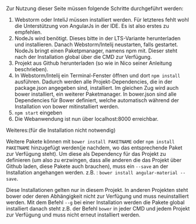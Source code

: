 Zur Nutzung dieser Seite müssen folgende Schritte durchgeführt werden:

1. Webstorm oder InteliJ müssen installiert werden. Für letzteres fehlt wohl die Unterstützung von AngularJs in der IDE. Es ist also erstes zu empfehlen.
2. NodeJs wird benötigt. Dieses bitte in der LTS-Variante herunterladen und installieren. Danach Webstorm/Intelij neustarten, falls gestartet. NodeJs bringt einen Paketpmanager, namens npm mit. Dieser steht nach der Installation global über die CMD zur Verfügung.
3. Projekt aus Github herunterladen (so wie in Nico seiner Anleitung beschrieben).
4.  In Webstorm/Intelij ein Terminal-Fenster öffnen und dort ```npm install``` ausführen. Dadurch werden alle Projekt-Dependencies, die in der package.json angegeben sind, installiert. Im gleichen Zug wird auch bower installiert, ein weiterer Paketmanager. In bower.json sind alle Dependencies für Bower definiert, welche automatisch während der Installation von bower mitinstalliert werden.
5. ```npm start``` eingeben
6. Die Webanwendung ist nun über localhost:8000 erreichbar.

Weiteres:(für die Installation nicht notwendig)

Weitere Pakete können mit ```bower install PAKETNAME``` oder ```npm install PAKETNAME``` hinzugefügt werden(je nachdem, wo das entsprechende Paket zur Verfügung steht). Um diese als Dependency für das Projekt zu definieren (um also zu erzwingen, dass alle anderen die das Projekt über Github laden, diese Pakete auch brauchen), muss ein ```--save``` an der Installation angehangen werden. 
z.B. : ```bower install angular-material --save```.

Diese Installationen gelten nur in diesem Projekt. In anderen Projekten steht bower oder deren Abhängigkeit nicht zur Verfügung und muss neuinstalliert werden. Mit dem Befehl ```--g``` bei einer Installation werden die Pakete global installiert danach steht z.B. der Befehl ```bower``` in jeder CMD und jedem Projekt zur Verfügung und muss nicht erneut installiert werden.
